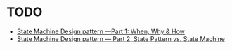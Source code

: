 # TODO
* [State Machine Design pattern —Part 1: When, Why & How](https://medium.datadriveninvestor.com/state-machine-design-pattern-why-how-example-through-spring-state-machine-part-1-f13872d68c2d)
* [State Machine Design pattern — Part 2: State Pattern vs. State Machine](https://medium.datadriveninvestor.com/state-machine-design-pattern-part-2-state-pattern-vs-state-machine-3010dd0fcf28)
